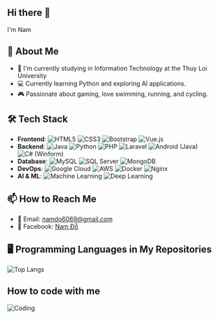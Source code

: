 ## Hi there 👋
I'm Nam
## 🚀 About Me

- 🌱 I'm currently studying in Information Technology at the Thuy Loi University
- 💻 Currently learning Python and exploring AI applications.
- 🎮 Passionate about gaming, love swimming, running, and cycling.

## 🛠 Tech Stack
- **Frontend**: ![HTML5](https://img.shields.io/badge/HTML5-E34F26?style=for-the-badge&logo=html5&logoColor=white) ![CSS3](https://img.shields.io/badge/CSS3-1572B6?style=for-the-badge&logo=css3&logoColor=white) ![Bootstrap](https://img.shields.io/badge/Bootstrap-7952B3?style=for-the-badge&logo=bootstrap&logoColor=white) ![Vue.js](https://img.shields.io/badge/Vue.js-4FC08D?style=for-the-badge&logo=vue.js&logoColor=white)
- **Backend**: ![Java](https://img.shields.io/badge/Java-ED8B00?style=for-the-badge&logo=java&logoColor=white) ![Python](https://img.shields.io/badge/Python-3776AB?style=for-the-badge&logo=python&logoColor=white) ![PHP](https://img.shields.io/badge/PHP-777BB4?style=for-the-badge&logo=php&logoColor=white) ![Laravel](https://img.shields.io/badge/Laravel-FF2D20?style=for-the-badge&logo=laravel&logoColor=white) ![Android (Java)](https://img.shields.io/badge/Android-3DDC84?style=for-the-badge&logo=android&logoColor=white) ![C# (Winform)](https://img.shields.io/badge/C%23-239120?style=for-the-badge&logo=csharp&logoColor=white)
- **Database**: ![MySQL](https://img.shields.io/badge/MySQL-4479A1?style=for-the-badge&logo=mysql&logoColor=white) ![SQL Server](https://img.shields.io/badge/SQL%20Server-CC2927?style=for-the-badge&logo=microsoft-sql-server&logoColor=white) ![MongoDB](https://img.shields.io/badge/MongoDB-47A248?style=for-the-badge&logo=mongodb&logoColor=white)
- **DevOps**: ![Google Cloud](https://img.shields.io/badge/Google%20Cloud-4285F4?style=for-the-badge&logo=google-cloud&logoColor=white) ![AWS](https://img.shields.io/badge/AWS-232F3E?style=for-the-badge&logo=amazon-aws&logoColor=white) ![Docker](https://img.shields.io/badge/Docker-2496ED?style=for-the-badge&logo=docker&logoColor=white) ![Nginx](https://img.shields.io/badge/Nginx-009639?style=for-the-badge&logo=nginx&logoColor=white)
- **AI & ML**: ![Machine Learning](https://img.shields.io/badge/Machine%20Learning-FF6F00?style=for-the-badge&logo=ml&logoColor=white) ![Deep Learning](https://img.shields.io/badge/Deep%20Learning-FF6F00?style=for-the-badge&logo=dl&logoColor=white)



## 📫 How to Reach Me
- 📧 Email: namdo6069@gmail.com
- 📘 Facebook: [Nam Đỗ](https://www.facebook.com/3k2oamoam)

## 🖥️ Programming Languages in My Repositories
![Top Langs](https://github-readme-stats.vercel.app/api/top-langs/?username=NamDo2901&layout=compact&theme=radical)

## How to code with me
![Coding](https://www.w3schools.com/)

